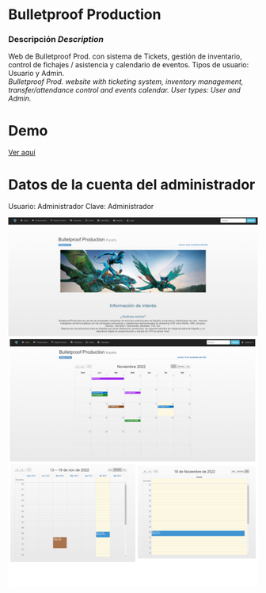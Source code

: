 # Bulletproof Production
### Descripción _Description_
Web de Bulletproof Prod. con sistema de Tickets, gestión de inventario, control de fichajes / asistencia y calendario de eventos. 
Tipos de usuario: Usuario y Admin.  
_Bulletproof Prod. website with ticketing system, inventory management, transfer/attendance control and events calendar.
User types: User and Admin._

# Demo
[Ver aquí](https://youtu.be/x_iYFwF93w0)

# Datos de la cuenta del administrador
Usuario: Administrador
Clave: Administrador

![Image text](https://github.com/zgb15/Bulletproof/blob/master/inicio.PNG)
![Image text](https://github.com/zgb15/Bulletproof/blob/master/img/calendario.png)
